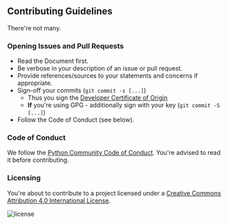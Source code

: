 ## Contributing Guidelines

There're not many.

### Opening Issues and Pull Requests
* Read the Document first.
* Be verbose in your description of an issue or pull request.
* Provide references/sources to your statements and concerns if
  appropriate.
* Sign-off your commits (`git commit -s [...]`)
  - Thus you sign the [Developer Certificate of Origin](http://developercertificate.org/)
  - **If** you're using GPG - additionally sign with your key (`git commit -S [...]`)
* Follow the Code of Conduct (see below).

### Code of Conduct
We follow the [Python Community Code of
Conduct](https://www.python.org/psf/codeofconduct/). You're advised to
read it before contributing.

### Licensing
You're about to contribute to a project licensed under a [Creative Commons Attribution 4.0
International License](https://creativecommons.org/licenses/by/4.0/).


![license](https://i.creativecommons.org/l/by/4.0/88x31.png)
